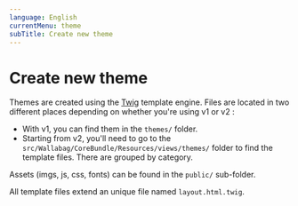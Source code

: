 ```yaml
---
language: English
currentMenu: theme
subTitle: Create new theme
---
```


# Create new theme

Themes are created using the [Twig](http://twig.sensiolabs.org/) template engine. Files are located in two different places depending on whether you're using v1 or v2 :

* With v1, you can find them in the `themes/` folder.
* Starting from v2, you'll need to go to the `src/Wallabag/CoreBundle/Resources/views/themes/` folder to find the template files. There are grouped by category.

Assets (imgs, js, css, fonts) can be found in the `public/` sub-folder.

All template files extend an unique file named `layout.html.twig`.
